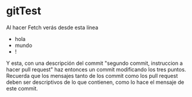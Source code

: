 # gitTest

Al hacer Fetch verás desde esta línea

-  hola
-  mundo
-  !

Y esta, con una descripción del commit "segundo commit, instruccion a hacer pull request" haz entonces un commit modificando los tres puntos. Recuerda que los mensajes tanto de los commit como los pull request deben ser descriptivos de lo que contienen, como lo hace el mensaje de este commit.
